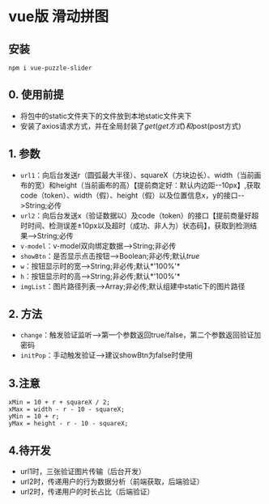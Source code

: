 # vue版 滑动拼图

## 安装
	npm i vue-puzzle-slider

## 0. 使用前提
* 将包中的static文件夹下的文件放到本地static文件夹下
* 安装了axios请求方式，并在全局封装了$get(get方式)和$post(post方式)

## 1. 参数
* `url1`：向后台发送r（圆弧最大半径）、squareX（方块边长）、width（当前画布的宽）和height（当前画布的高）【提前商定好：默认内边距--10px】,获取code（token）、width（假）、height（假）以及位置信息x，y的接口-->String;必传
* `url2`：向后台发送x（验证数据以）及code（token）的接口【提前商量好超时时间、检测误差±10px以及超时（成功、非人为）状态码】，获取到检测结果-->String;必传
* `v-model`：v-model双向绑定数据-->String;非必传
* `showBtn`：是否显示点击按钮-->Boolean;非必传;默认*true*
* `w`：按钮显示时的宽-->String;非必传;默认*'100%'*
* `h`：按钮显示时的高-->String;非必传;默认*'100%'*
* `imgList`：图片路径列表-->Array;非必传;默认组建中static下的图片路径

## 2. 方法
* `change`：触发验证监听-->第一个参数返回true/false，第二个参数返回验证加密码
* `initPop`：手动触发验证-->建议showBtn为false时使用

## 3.注意
	xMin = 10 + r + squareX / 2;
	xMax = width - r - 10 - squareX;
	yMin = 10 + r;
	yMax = height - r - 10 - squareX;

## 4.待开发
* url1时，三张验证图片传输（后台开发）
* url2时，传递用户的行为数据分析（前端获取，后端验证）
* url2时，传递用户的时长占比（后端验证）

